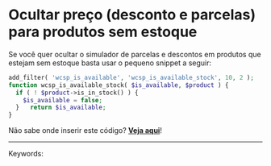 # Ocultar preço (desconto e parcelas) para produtos sem estoque

Se você quer ocultar o simulador de parcelas e descontos em produtos que estejam sem estoque basta usar o pequeno snippet a seguir:

```php
add_filter( 'wcsp_is_available', 'wcsp_is_available_stock', 10, 2 );  
function wcsp_is_available_stock( $is_available, $product ) {  
  if ( ! $product->is_in_stock() ) {  
    $is_available = false;  
  }   return $is_available;  
}
```

Não sabe onde inserir este código? **[Veja aqui](http://ajuda.fernandoacosta.net/article/show/65676-como-adicionar-codigos-php-no-wordpress-precisa-ser-no-functions-php)**!

___

Keywords: